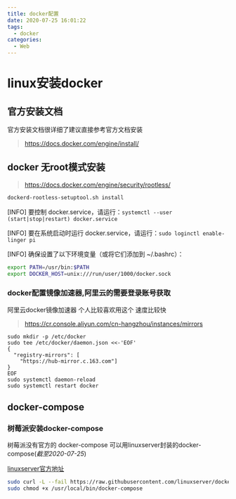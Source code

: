 ```yaml
---
title: docker配置
date: 2020-07-25 16:01:22
tags:
  - docker
categories:
  - Web
---
```

# linux安装docker

## 官方安装文档

官方安装文档很详细了建议直接参考官方文档安装

>https://docs.docker.com/engine/install/

## docker 无root模式安装
>https://docs.docker.com/engine/security/rootless/

```bash
dockerd-rootless-setuptool.sh install
```


[INFO] 要控制 docker.service，请运行：`systemctl --user (start|stop|restart) docker.service`

[INFO] 要在系统启动时运行 docker.service，请运行：`sudo loginctl enable-linger pi`

[INFO] 确保设置了以下环境变量（或将它们添加到 ~/.bashrc）：

```bash
export PATH=/usr/bin:$PATH
export DOCKER_HOST=unix:///run/user/1000/docker.sock
```


### docker配置镜像加速器,阿里云的需要登录账号获取

阿里云docker镜像加速器 个人比较喜欢用这个 速度比较快

>https://cr.console.aliyun.com/cn-hangzhou/instances/mirrors

```
sudo mkdir -p /etc/docker
sudo tee /etc/docker/daemon.json <<-'EOF'
{
  "registry-mirrors": [
	"https://hub-mirror.c.163.com"]
}
EOF
sudo systemctl daemon-reload
sudo systemctl restart docker
```

## docker-compose
### 树莓派安装docker-compose
树莓派没有官方的 docker-compose 可以用linuxserver封装的docker-compose(*截至2020-07-25*)

[linuxserver官方地址](https://hub.docker.com/r/linuxserver/docker-compose)

```bash
sudo curl -L --fail https://raw.githubusercontent.com/linuxserver/docker-docker-compose/master/run.sh -o /usr/local/bin/docker-compose
sudo chmod +x /usr/local/bin/docker-compose
```